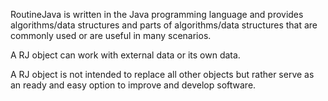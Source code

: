 RoutineJava is written in the Java programming language and provides algorithms/data structures and parts of algorithms/data structures that are
commonly used or are useful in many scenarios.

A RJ object can work with external data or its own data.

A RJ object is not intended to replace all other objects but rather serve as an ready and easy option to improve and develop software.